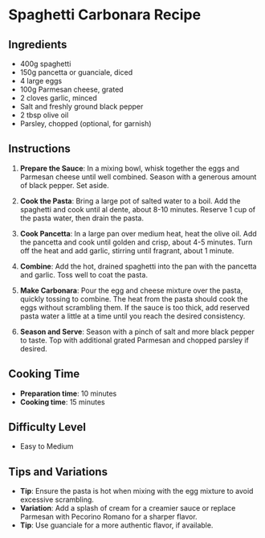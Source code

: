 # Spaghetti Carbonara Recipe

## Ingredients
- 400g spaghetti
- 150g pancetta or guanciale, diced
- 4 large eggs
- 100g Parmesan cheese, grated
- 2 cloves garlic, minced
- Salt and freshly ground black pepper
- 2 tbsp olive oil
- Parsley, chopped (optional, for garnish)

## Instructions
1. **Prepare the Sauce**: In a mixing bowl, whisk together the eggs and Parmesan cheese until well combined. Season with a generous amount of black pepper. Set aside.

2. **Cook the Pasta**: Bring a large pot of salted water to a boil. Add the spaghetti and cook until al dente, about 8-10 minutes. Reserve 1 cup of the pasta water, then drain the pasta.

3. **Cook Pancetta**: In a large pan over medium heat, heat the olive oil. Add the pancetta and cook until golden and crisp, about 4-5 minutes. Turn off the heat and add garlic, stirring until fragrant, about 1 minute.

4. **Combine**: Add the hot, drained spaghetti into the pan with the pancetta and garlic. Toss well to coat the pasta.

5. **Make Carbonara**: Pour the egg and cheese mixture over the pasta, quickly tossing to combine. The heat from the pasta should cook the eggs without scrambling them. If the sauce is too thick, add reserved pasta water a little at a time until you reach the desired consistency.

6. **Season and Serve**: Season with a pinch of salt and more black pepper to taste. Top with additional grated Parmesan and chopped parsley if desired.

## Cooking Time
- **Preparation time**: 10 minutes
- **Cooking time**: 15 minutes

## Difficulty Level
- Easy to Medium

## Tips and Variations
- **Tip**: Ensure the pasta is hot when mixing with the egg mixture to avoid excessive scrambling.
- **Variation**: Add a splash of cream for a creamier sauce or replace Parmesan with Pecorino Romano for a sharper flavor.
- **Tip**: Use guanciale for a more authentic flavor, if available.